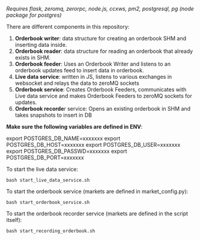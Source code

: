 
*Requires flask, zeromq, zerorpc, node.js, ccxws, pm2, postgresql, pg (node package for postgres)*

There are different components in this repository:
1. **Orderbook writer**: data structure for creating an orderbook SHM and inserting data inside.
2. **Orderbook reader**: data structure for reading an orderbook that already exists in SHM.
3. **Orderbook feeder**: Uses an Orderbook Writer and listens to an orderbook updates feed to insert data in orderbook.
3. **Live data service**: written in JS, listens to various exchanges in websocket and relays the data to zeroMQ sockets
4. **Orderbook service**: Creates Orderbook Feeders, communicates with Live data service and makes Orderbook Feeders to zeroMQ sockets for updates.
5. **Orderbook recorde**r service: Opens an existing orderbook in SHM and takes snapshots to insert in DB

**Make sure the following variables are defined in ENV**:

export POSTGRES_DB_NAME=xxxxxxx
export POSTGRES_DB_HOST=xxxxxxx
export POSTGRES_DB_USER=xxxxxxx
export POSTGRES_DB_PASSWD=xxxxxxx
export POSTGRES_DB_PORT=xxxxxxx

To start the live data service:

`bash start_live_data_service.sh`

To start the orderbook service (markets are defined in market_config.py):

`bash start_orderbook_service.sh`

To start the orderbook recorder service (markets are defined in the script itself):

`bash start_recording_orderbook.sh`
